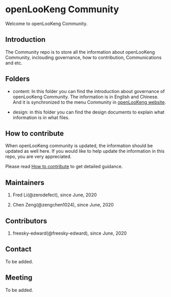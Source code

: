 # openLooKeng Community

Welcome to openLooKeng Community.


## Introduction

The Community repo is to store all the information about openLooKeng Community, inclouding governance, how to contribution, Communications and etc. 

## Folders

- content: In this folder you can find the introduction about governance of openLooKeng Community. The information is in English and Chinese. And it is synchronized to the menu Community in [openLooKeng website](openlookeng.io).

- design: in this folder you can find the design documents to explain what information is in what files.


## How to contribute

When openLooKeng community is updated, the information should be updated as well here. If you would like to help update the information in this repo, you are very appreciated. 

Please read [How to contribute](CONTRIBUTING.md) to get detailed guidance.

## Maintainers

1. Fred Li(@zerodefect), since June, 2020

2. Chen Zeng(@zengchen1024), since June, 2020

## Contributors

1. freesky-edward(@freesky-edward), since June, 2020


## Contact

To be added.

## Meeting

To be added.

